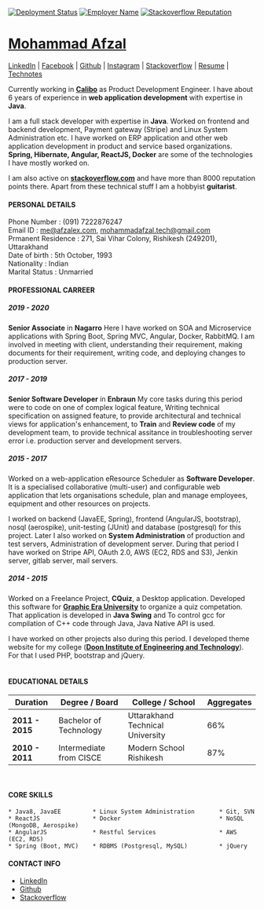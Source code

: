 [![Deployment Status](https://github.com/afzalex/about/actions/workflows/deployment.yml/badge.svg)](https://github.com/afzalex/about/actions/workflows/deployment.yml)
[![Employer Name](https://img.shields.io/endpoint?color=%23448fff&url=https%3A%2F%2Fmy-sheilds-helper-y5rhm0tqsfb7.runkit.sh%2Femployer%2Fname)](https://www.calibo.com/)
[![Stackoverflow Reputation](https://img.shields.io/endpoint?url=https%3A%2F%2Fmy-sheilds-helper-y5rhm0tqsfb7.runkit.sh%2Fstackoverflow%2Freputation)](https://stackoverflow.com/users/3626698/afzalex)

# [Mohammad Afzal](https://www.afzalex.com)
[LinkedIn](https://www.linkedin.com/in/afzalex/) | [Facebook](https://www.facebook.com/afzalex7) | [Github](https://github.com/afzalex) | [Instagram](https://www.instagram.com/afzalex) | [Stackoverflow](https://stackoverflow.com/users/3626698/afzalex) | [Resume](https://raw.githubusercontent.com/afzalex/about/fzbot/docs/assets/resume.pdf) | [Technotes](https://technotes.afzalex.com)


Currently working in **[Calibo](https://www.calibo.com/)** as Product Development Engineer. I have about 6 years of experience in **web application development** with expertise in **Java**.  

I am a full stack developer with expertise in **Java**. Worked on frontend and backend development, Payment gateway (Stripe) and Linux System Administration etc. I have worked on ERP application and other web application development in product and service based organizations. **Spring, Hibernate, Angular, ReactJS, Docker** are some of the technologies I have mostly worked on.  

I am also active on **[stackoverflow.com](https://stackoverflow.com/users/3626698/afzalex)** and have more than 8000 reputation points there. Apart from these technical stuff I am a hobbyist **guitarist**.
  

#### PERSONAL DETAILS

Phone Number : (091) 7222876247    
Email ID : me@afzalex.com, mohammadafzal.tech@gmail.com  
Prmanent Residence : 271, Sai Vihar Colony, Rishikesh (249201), Uttarakhand    
Date of birth : 5th October, 1993    
Nationality : Indian    
Marital Status : Unmarried    


#### PROFESSIONAL CARREER

##### 2019 - 2020 
**Senior Associate** in **Nagarro**
Here I have worked on SOA and Microservice applications with Spring Boot, Spring MVC, Angular, Docker, RabbitMQ. I am involved in meeting with client, understanding their requirement, making documents for their requirement, writing code, and deploying changes to production server.

##### 2017 - 2019 
**Senior Software Developer** in **Enbraun**
My core tasks during this period were to code on one of complex logical feature, Writing technical specification on assigned feature, to provide architectural and technical views for application's enhancement, to **Train** and **Review code** of my development team, to provide technical assitance in troubleshooting server error i.e. production server and development servers.

##### 2015 - 2017 
Worked on a web-application eResource Scheduler as **Software Developer**. It is a specialised collaborative (multi-user) and configurable web application that lets organisations schedule, plan and manage employees, equipment and other resources on projects.  

I worked on backend (JavaEE, Spring), frontend (AngularJS, bootstrap), nosql (aerospike), unit-testing (JUnit) and database (postgresql) for this project. Later I also worked on <b>System Administration</b> of production and test servers,  Administration of development server. During that period I have worked on Stripe API, OAuth 2.0, AWS (EC2, RDS and S3), Jenkin server, gitlab server, mail servers.

##### 2014 - 2015
Worked on a Freelance Project, **CQuiz**, a Desktop application. Developed this software for **[Graphic Era University](https://www.geu.ac.in/content/geu/en.html)** to organize a quiz competation. That application is developed in <b>Java Swing</b> and To control gcc for compilation of C++ code through Java, Java Native API is used.

I have worked on other projects also during this period. I developed theme website for my college (**[Doon Institute of Engineering and Technology](http://www.dietdehradun.org)**). For that I used PHP, bootstrap and jQuery.
<br><br>

#### EDUCATIONAL DETAILS

| Duration | Degree / Board | College / School | Aggregates |
| --- | --- | --- | --- |
| **2011 - 2015** | Bachelor of Technology | Uttarakhand Technical University | 66% |
| **2010 - 2011** | Intermediate from CISCE | Modern School Rishikesh | 87% |

<br>

#### CORE SKILLS
    * Java8, JavaEE         * Linux System Administration       * Git, SVN
    * ReactJS               * Docker                            * NoSQL (MongoDB, Aerospike)
    * AngularJS             * Restful Services                  * AWS (EC2, RDS)
    * Spring (Boot, MVC)    * RDBMS (Postgresql, MySQL)         * jQuery

#### CONTACT INFO
 - [LinkedIn](www.linkedin.com/in/afzalex)
 - [Github](https://github.com/afzalex)
 - [Stackoverflow](https://stackoverflow.com/users/3626698/afzalex)

